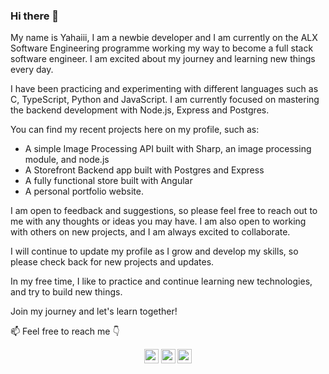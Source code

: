 ### Hi there 👋

My name is Yahaiii, I am a newbie developer and I am currently on the ALX Software Engineering programme working my way to become a full stack software engineer. I am excited about my journey and learning new things every day.

I have been practicing and experimenting with different languages such as C, TypeScript, Python and JavaScript. I am currently focused on mastering the backend development with Node.js, Express and Postgres.

You can find my recent projects here on my profile, such as:
- A simple Image Processing API built with Sharp, an image processing module, and node.js
- A Storefront Backend app built with Postgres and Express
- A fully functional store built with Angular
- A personal portfolio website.

I am open to feedback and suggestions, so please feel free to reach out to me with any thoughts or ideas you may have. I am also open to working with others on new projects, and I am always excited to collaborate.

I will continue to update my profile as I grow and develop my skills, so please check back for new projects and updates.

In my free time, I like to practice and continue learning new technologies, and try to build new things.

Join my journey and let's learn together!

 📫 Feel free to reach me 👇
 
<p align="center"> <a href="https://www.linkedin.com/in/yahayaaluke/"><img src="https://img.shields.io/badge/linkedin-%230077B5.svg?&style=for-the-badge&logo=linkedin&logoColor=white" height=23></a> <a href="mailto:yahayaaluke@gmail.com"><img src="https://img.shields.io/badge/Gmail-D14836?style=for-the-badge&logo=gmail&logoColor=white" height=23></a> <a href="https://wa.link/1yxxel"><img src="https://img.shields.io/badge/WhatsApp-25D366?style=for-the-badge&logo=whatsapp&logoColor=white" height=23></a> 

<!--
**yahaiii/Yahaiii** is a ✨ _special_ ✨ repository because its `README.md` (this file) appears on your GitHub profile.

Here are some ideas to get you started:

- 🔭 I’m currently working on ...
- 🌱 I’m currently learning ...
- 👯 I’m looking to collaborate on ...
- 🤔 I’m looking for help with ...
- 💬 Ask me about ...
- 📫 How to reach me: ...
- 😄 Pronouns: ...
- ⚡ Fun fact: ...
-->
